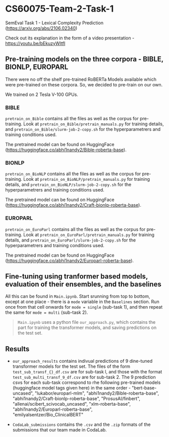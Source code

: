 # CS60075-Team-2-Task-1
 SemEval Task 1 - Lexical Complexity Prediction (https://arxiv.org/abs/2106.02340)

 Check out its explanation in the form of a video presentation - https://youtu.be/bEkuzyWItfI

## Pre-training models on the three corpora - BIBLE, BIONLP, EUROPARL

There were no off the shelf pre-trained RoBERTa Models available which were pre-trained on these corpora. So, we decided to pre-train on our own.

We trained on 2 Tesla V-100 GPUs.

### BIBLE

`pretrain_on_Bible` contains all the files as well as the corpus for pre-training. Look at `pretrain_on_Bible/pretrain_manuals.py` for training details, and  `pretrain_on_Bible/slurm-job-2-copy.sh` for the hyperparametrers and training conditions used.

The pretrained model can be found on HuggingFace (https://huggingface.co/abhi1nandy2/Bible-roberta-base).

### BIONLP

`pretrain_on_BioNLP` contains all the files as well as the corpus for pre-training. Look at `pretrain_on_BioNLP/pretrain_manuals.py` for training details, and  `pretrain_on_BioNLP/slurm-job-2-copy.sh` for the hyperparametrers and training conditions used.

The pretrained model can be found on HuggingFace (https://huggingface.co/abhi1nandy2/Craft-bionlp-roberta-base).

### EUROPARL

`pretrain_on_EuroParl` contains all the files as well as the corpus for pre-training. Look at `pretrain_on_EuroParl/pretrain_manuals.py` for training details, and  `pretrain_on_EuroParl/slurm-job-2-copy.sh` for the hyperparametrers and training conditions used.

The pretrained model can be found on HuggingFace (https://huggingface.co/abhi1nandy2/Europarl-roberta-base).

## Fine-tuning using tranformer based models, evaluation of their ensembles, and the baselines

All this can be found in `Main.ipynb`. Start srunning from top to bottom, except at one place - there is a `mode` variable in the `Baselines` section. Run once from that cell onwards for `mode = single` (sub-task 1), and then repeat the same for `mode = multi` (sub-task 2).

> `Main.ipynb` uses a python file `our_approach.py`, which contains the part for training the transformer models, and saving predictions on the test set.

## Results

- `our_approach_results` contains indivual predictions of 9 dine-tuned transformer models for the test set. The files of the form `test_sub_transf_{}_df.csv` are for sub-task l, and those with the format `test_sub_multi_transf_9_df.csv` are for sub-task 2. The 9 prediction csvs for each sub-task correspond to rhe following pre-trained models (huggingface model tags given here) in the same order -
"bert-base-uncased", "lukabor/europarl-mlm", "abhi1nandy2/Bible-roberta-base", "abhi1nandy2/Craft-bionlp-roberta-base", "ProsusAI/finbert", "allenai/scibert_scivocab_uncased", "xlm-roberta-base", "abhi1nandy2/Europarl-roberta-base", "emilyalsentzer/Bio_ClinicalBERT"

- `CodaLab_submissions` contains the `.csv` and the `.zip` formats of the submissions that our team made in CodaLab.
